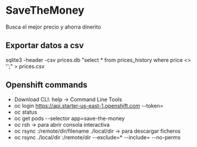 # SaveTheMoney
Busca el mejor precio y ahorra dinerito  

## Exportar datos a csv  
sqlite3 -header -csv prices.db "select * from prices_history where price <> '';" > prices.csv

## Openshift commands  
- Download CLI: help -> Command Line Tools  
- oc login https://api.starter-us-east-1.openshift.com --token=<hidden>  
- oc status    
- oc get pods --selector app=save-the-money  
- oc rsh <pod-name> -> para abrir consola interactiva  
- oc rsync <pod-name>:/remote/dir/filename ./local/dir -> para descargar ficheros  
- oc rsync ./local/dir <pod-name>:/remote/dir --exclude=* --include=<file-name> --no-perms  
